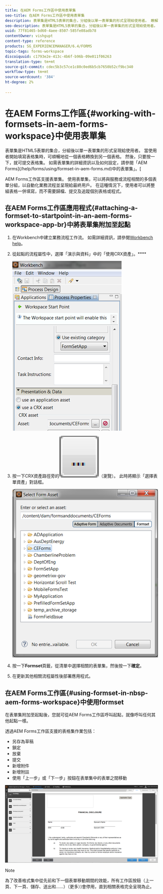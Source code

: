 ```yaml
---
title: 在AEM Forms工作區中使用表單集
seo-title: 在AEM Forms工作區中使用表單集
description: 表單集是HTML5表單的集合，分組後以單一表單集的形式呈現給使用者。 瞭解如何在AEM Forms工作區中使用表格集。
seo-description: 表單集是HTML5表單的集合，分組後以單一表單集的形式呈現給使用者。 瞭解如何在AEM Forms工作區中使用表格集。
uuid: 77f81465-bd60-4aee-8507-585fe08adb78
contentOwner: vishgupt
content-type: reference
products: SG_EXPERIENCEMANAGER/6.4/FORMS
topic-tags: forms-workspace
discoiquuid: c1793e2e-413c-4b6f-b96b-09e011f06263
translation-type: tm+mt
source-git-commit: cdec5b3c57ce1c80c0ed6b5cb7650b52cf9bc340
workflow-type: tm+mt
source-wordcount: '384'
ht-degree: 2%

---
```



# 在AEM Forms工作區{#working-with-formsets-in-aem-forms-workspace}中使用表單集

表單集是HTML5表單的集合，分組後以單一表單集的形式呈現給使用者。 當使用者開始填寫表格集時，可順暢地從一個表格轉換到另一個表格。 然後，只要按一下，就可提交表格集。 如需表單集的詳細資訊以及如何設定，請參閱「AEM Forms](/help/forms/using/formset-in-aem-forms.md)中的表單集」。[

AEM Forms工作區支援表單集。 使用表單集，可以將與服務或流程相關的多個表單分組，以自動化業務流程並呈現給最終用戶。 在這種情況下，使用者可以將整組表格一併填寫，而不需要歸檔、提交及追蹤個別表格或程式。

## 在AEM Forms工作區應用程式{#attaching-a-formset-to-startpoint-in-an-aem-forms-workspace-app-br}中將表單集附加至起點

1. 在Workbench中建立業務流程工作流。 如需詳細資訊，請參閱[Workbench help](https://www.adobe.com/go/learn_aemforms_workbench_63)。
1. 從起點的流程屬性中，選擇「演示與資料」中的「使用CRX資產」。****

   ![1-1](assets/1-1.png)

1. 按一下CRX資產路徑旁的![browse](assets/browse.png)（瀏覽）。 此時將顯示「選擇表單資產」對話框。

   ![2](assets/2.png)

1. 按一下&#x200B;**Formset**&#x200B;頁籤，從清單中選擇相關的表單集，然後按一下&#x200B;**確定**。

1. 在更新其他相關流程屬性後部署應用程式。

## 在AEM Forms工作區{#using-formset-in-nbsp-aem-forms-workspace}中使用formset

在表單集附加至起點後，您就可從AEM Forms工作區呼叫起點，就像呼叫任何其他起點一樣。

透過AEM Forms工作區支援的表格集作業包括：

* 另存為草稿
* 鎖定
* 放棄
* 提交
* 新增附件
* 新增附註
* 使用「上一步」或「下一步」按鈕在表單集中的表單之間移動

![3-1](assets/3-1.png)

>[!NOTE]
>
>為了改善格式集中從先前和下一個表單移動期間的效能，所有工作區按鈕（上一頁、下一頁、儲存、送出和……）（更多）)會停用，直到相關表格完全呈現為止。

